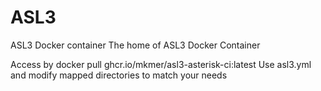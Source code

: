 # ASL3
ASL3 Docker container
The home of ASL3 Docker Container

Access by docker pull ghcr.io/mkmer/asl3-asterisk-ci:latest
Use asl3.yml and modify mapped directories to match your needs
